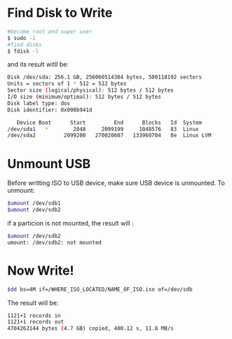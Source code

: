 # Find Disk to Write

```sh
#become root and super user 
$ sudo -i  
#find disks 
$ fdisk -l
```

and its result witll be:

```sh
Disk /dev/sda: 256.1 GB, 256060514304 bytes, 500118192 sectors
Units = sectors of 1 * 512 = 512 bytes
Sector size (logical/physical): 512 bytes / 512 bytes
I/O size (minimum/optimal): 512 bytes / 512 bytes
Disk label type: dos
Disk identifier: 0x000b941d

   Device Boot      Start         End      Blocks   Id  System
/dev/sda1   *        2048     2099199     1048576   83  Linux
/dev/sda2         2099200   270020607   133960704   8e  Linux LVM
```
# Unmount USB 
Before writting ISO to USB device, make sure USB device is unmounted. 
To unmount:
```sh 
$umount /dev/sdb1
$umount /dev/sdb2
```
if a particion is not mounted, the result will :
```sh
$umount /dev/sdb2
umount: /dev/sdb2: not mounted
```
# Now Write! 
```sh
$dd bs=4M if=/WHERE_ISO_LOCATED/NAME_OF_ISO.iso of=/dev/sdb
```
The result will be:
```sh
1121+1 records in
1121+1 records out
4704262144 bytes (4.7 GB) copied, 400.12 s, 11.8 MB/s
```


